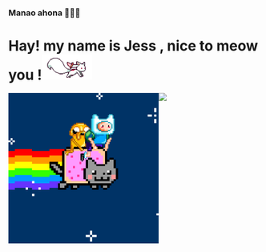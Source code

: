 ### Manao ahona 👋🇲🇬
# Hay! my name is Jess , nice to meow you !<img src="kyubey.gif" width="100px"/>
<div style="display:flex; justify-content: around">
  <img src="4Jb.gif" height="300px"/> 
  <img src=" <img src="https://media.giphy.com/media/ZVik7pBtu9dNS/giphy.gif" height="300px"/>
</div>
